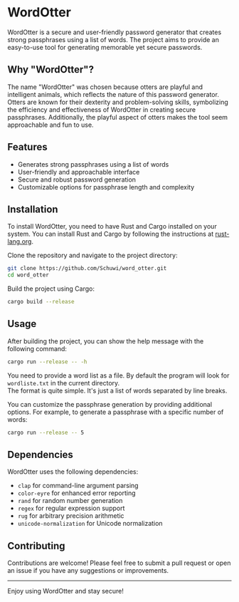 # WordOtter

WordOtter is a secure and user-friendly password generator that creates strong passphrases using a list of words. The project aims to provide an easy-to-use tool for generating memorable yet secure passwords.

## Why "WordOtter"?

The name "WordOtter" was chosen because otters are playful and intelligent animals, which reflects the nature of this password generator. Otters are known for their dexterity and problem-solving skills, symbolizing the efficiency and effectiveness of WordOtter in creating secure passphrases. Additionally, the playful aspect of otters makes the tool seem approachable and fun to use.

## Features

- Generates strong passphrases using a list of words
- User-friendly and approachable interface
- Secure and robust password generation
- Customizable options for passphrase length and complexity

## Installation

To install WordOtter, you need to have Rust and Cargo installed on your system. You can install Rust and Cargo by following the instructions at [rust-lang.org](https://www.rust-lang.org/).

Clone the repository and navigate to the project directory:

```sh
git clone https://github.com/Schuwi/word_otter.git
cd word_otter
```

Build the project using Cargo:

```sh
cargo build --release
```

## Usage

After building the project, you can show the help message with the following command:

```sh
cargo run --release -- -h
```

You need to provide a word list as a file. By default the program will look for `wordliste.txt` in the current directory.\
The format is quite simple. It's just a list of words separated by line breaks.

You can customize the passphrase generation by providing additional options. For example, to generate a passphrase with a specific number of words:

```sh
cargo run --release -- 5
```

## Dependencies

WordOtter uses the following dependencies:

- `clap` for command-line argument parsing
- `color-eyre` for enhanced error reporting
- `rand` for random number generation
- `regex` for regular expression support
- `rug` for arbitrary precision arithmetic
- `unicode-normalization` for Unicode normalization

## Contributing
Contributions are welcome! Please feel free to submit a pull request or open an issue if you have any suggestions or improvements.

---

Enjoy using WordOtter and stay secure!